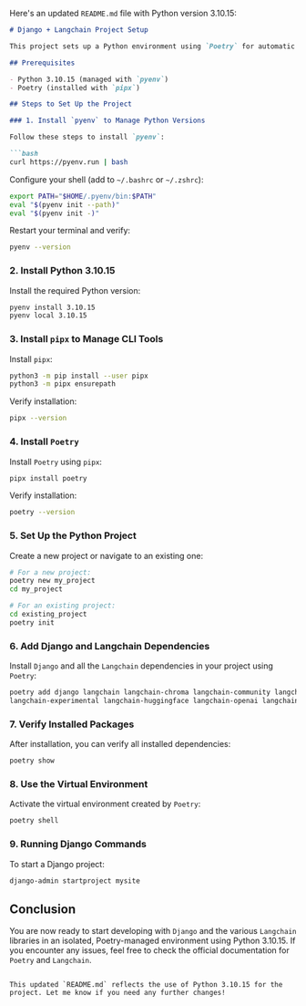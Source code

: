 Here's an updated `README.md` file with Python version 3.10.15:

```markdown
# Django + Langchain Project Setup

This project sets up a Python environment using `Poetry` for automatic dependency management. We will install `Django` and various `Langchain` packages in an isolated virtual environment with Python 3.10.15.

## Prerequisites

- Python 3.10.15 (managed with `pyenv`)
- Poetry (installed with `pipx`)

## Steps to Set Up the Project

### 1. Install `pyenv` to Manage Python Versions

Follow these steps to install `pyenv`:

```bash
curl https://pyenv.run | bash
```

Configure your shell (add to `~/.bashrc` or `~/.zshrc`):

```bash
export PATH="$HOME/.pyenv/bin:$PATH"
eval "$(pyenv init --path)"
eval "$(pyenv init -)"
```

Restart your terminal and verify:

```bash
pyenv --version
```

### 2. Install Python 3.10.15

Install the required Python version:

```bash
pyenv install 3.10.15
pyenv local 3.10.15
```

### 3. Install `pipx` to Manage CLI Tools

Install `pipx`:

```bash
python3 -m pip install --user pipx
python3 -m pipx ensurepath
```

Verify installation:

```bash
pipx --version
```

### 4. Install `Poetry`

Install `Poetry` using `pipx`:

```bash
pipx install poetry
```

Verify installation:

```bash
poetry --version
```

### 5. Set Up the Python Project

Create a new project or navigate to an existing one:

```bash
# For a new project:
poetry new my_project
cd my_project

# For an existing project:
cd existing_project
poetry init
```

### 6. Add Django and Langchain Dependencies

Install `Django` and all the `Langchain` dependencies in your project using `Poetry`:

```bash
poetry add django langchain langchain-chroma langchain-community langchain-core \
langchain-experimental langchain-huggingface langchain-openai langchain-text-splitters
```

### 7. Verify Installed Packages

After installation, you can verify all installed dependencies:

```bash
poetry show
```

### 8. Use the Virtual Environment

Activate the virtual environment created by `Poetry`:

```bash
poetry shell
```

### 9. Running Django Commands

To start a Django project:

```bash
django-admin startproject mysite
```

## Conclusion

You are now ready to start developing with `Django` and the various `Langchain` libraries in an isolated, Poetry-managed environment using Python 3.10.15. If you encounter any issues, feel free to check the official documentation for `Poetry` and `Langchain`.
```

This updated `README.md` reflects the use of Python 3.10.15 for the project. Let me know if you need any further changes!
